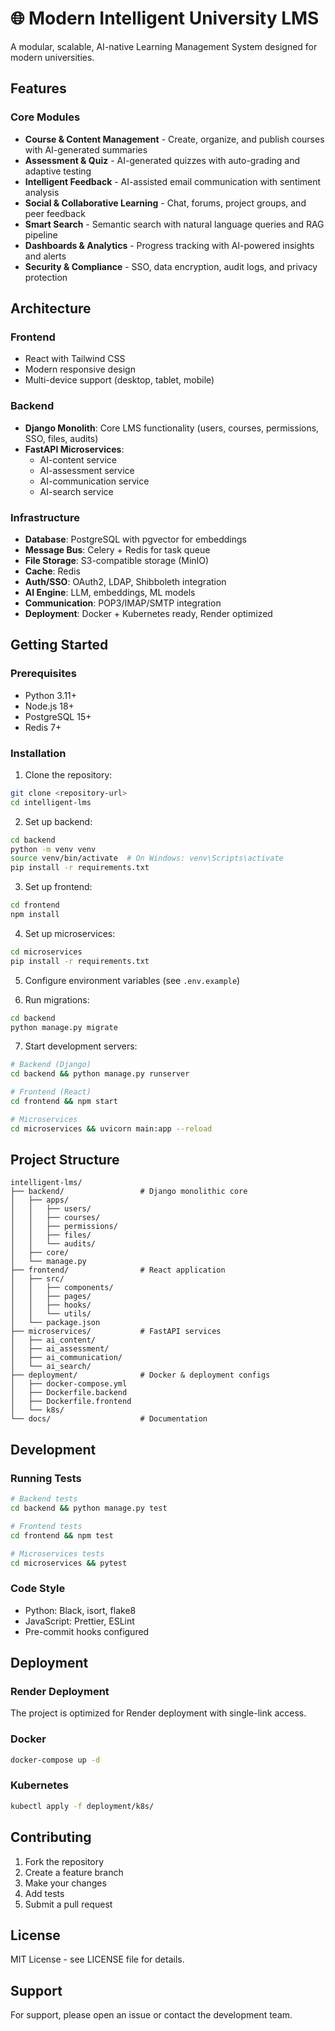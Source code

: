 # 🌐 Modern Intelligent University LMS

A modular, scalable, AI-native Learning Management System designed for modern universities.

## Features

### Core Modules
- **Course & Content Management** - Create, organize, and publish courses with AI-generated summaries
- **Assessment & Quiz** - AI-generated quizzes with auto-grading and adaptive testing
- **Intelligent Feedback** - AI-assisted email communication with sentiment analysis
- **Social & Collaborative Learning** - Chat, forums, project groups, and peer feedback
- **Smart Search** - Semantic search with natural language queries and RAG pipeline
- **Dashboards & Analytics** - Progress tracking with AI-powered insights and alerts
- **Security & Compliance** - SSO, data encryption, audit logs, and privacy protection

## Architecture

### Frontend
- React with Tailwind CSS
- Modern responsive design
- Multi-device support (desktop, tablet, mobile)

### Backend
- **Django Monolith**: Core LMS functionality (users, courses, permissions, SSO, files, audits)
- **FastAPI Microservices**: 
  - AI-content service
  - AI-assessment service  
  - AI-communication service
  - AI-search service

### Infrastructure
- **Database**: PostgreSQL with pgvector for embeddings
- **Message Bus**: Celery + Redis for task queue
- **File Storage**: S3-compatible storage (MinIO)
- **Cache**: Redis
- **Auth/SSO**: OAuth2, LDAP, Shibboleth integration
- **AI Engine**: LLM, embeddings, ML models
- **Communication**: POP3/IMAP/SMTP integration
- **Deployment**: Docker + Kubernetes ready, Render optimized

## Getting Started

### Prerequisites
- Python 3.11+
- Node.js 18+
- PostgreSQL 15+
- Redis 7+

### Installation

1. Clone the repository:
```bash
git clone <repository-url>
cd intelligent-lms
```

2. Set up backend:
```bash
cd backend
python -m venv venv
source venv/bin/activate  # On Windows: venv\Scripts\activate
pip install -r requirements.txt
```

3. Set up frontend:
```bash
cd frontend
npm install
```

4. Set up microservices:
```bash
cd microservices
pip install -r requirements.txt
```

5. Configure environment variables (see `.env.example`)

6. Run migrations:
```bash
cd backend
python manage.py migrate
```

7. Start development servers:
```bash
# Backend (Django)
cd backend && python manage.py runserver

# Frontend (React)
cd frontend && npm start

# Microservices
cd microservices && uvicorn main:app --reload
```

## Project Structure

```
intelligent-lms/
├── backend/                 # Django monolithic core
│   ├── apps/
│   │   ├── users/
│   │   ├── courses/
│   │   ├── permissions/
│   │   ├── files/
│   │   └── audits/
│   ├── core/
│   └── manage.py
├── frontend/                # React application
│   ├── src/
│   │   ├── components/
│   │   ├── pages/
│   │   ├── hooks/
│   │   └── utils/
│   └── package.json
├── microservices/           # FastAPI services
│   ├── ai_content/
│   ├── ai_assessment/
│   ├── ai_communication/
│   └── ai_search/
├── deployment/              # Docker & deployment configs
│   ├── docker-compose.yml
│   ├── Dockerfile.backend
│   ├── Dockerfile.frontend
│   └── k8s/
└── docs/                    # Documentation
```

## Development

### Running Tests
```bash
# Backend tests
cd backend && python manage.py test

# Frontend tests
cd frontend && npm test

# Microservices tests
cd microservices && pytest
```

### Code Style
- Python: Black, isort, flake8
- JavaScript: Prettier, ESLint
- Pre-commit hooks configured

## Deployment

### Render Deployment
The project is optimized for Render deployment with single-link access.

### Docker
```bash
docker-compose up -d
```

### Kubernetes
```bash
kubectl apply -f deployment/k8s/
```

## Contributing

1. Fork the repository
2. Create a feature branch
3. Make your changes
4. Add tests
5. Submit a pull request

## License

MIT License - see LICENSE file for details.

## Support

For support, please open an issue or contact the development team.

